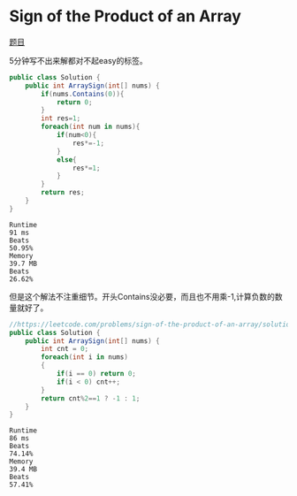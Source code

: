 # Sign of the Product of an Array

[题目](https://leetcode.com/problems/sign-of-the-product-of-an-array/description/)

5分钟写不出来解都对不起easy的标签。

```c#
public class Solution {
    public int ArraySign(int[] nums) {
        if(nums.Contains(0)){
            return 0;
        }
        int res=1;
        foreach(int num in nums){
            if(num<0){
                res*=-1;
            }
            else{
                res*=1;
            }
        }
        return res;
    }
}
```

```
Runtime
91 ms
Beats
50.95%
Memory
39.7 MB
Beats
26.62%
```

但是这个解法不注重细节。开头Contains没必要，而且也不用乘-1,计算负数的数量就好了。

```c#
//https://leetcode.com/problems/sign-of-the-product-of-an-array/solutions/3476080/c-easy-approach-explained/
public class Solution {
    public int ArraySign(int[] nums) {
        int cnt = 0;
        foreach(int i in nums) 
        {
            if(i == 0) return 0;
            if(i < 0) cnt++;
        }
        return cnt%2==1 ? -1 : 1;
    }
}
```

```
Runtime
86 ms
Beats
74.14%
Memory
39.4 MB
Beats
57.41%
```